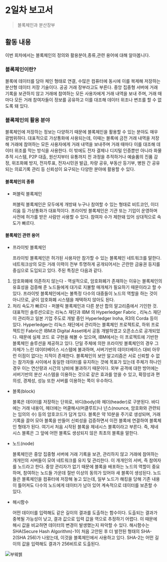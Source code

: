 # 2일차 보고서

> 블록체인과 분산장부 

## 활동 내용
이번 회차에서는 블록체인의 정의와 활용분야,종류,관련 용어에 대해 알아봅니다.

### 블록체인이란?

블록에 데이터를 담아 체인 형태로 연결, 수많은 컴퓨터에 동시에 이를 복제해 저장하는 분산형 데이터 저장 기술이다. 공공 거래 장부라고도 부른다. 중앙 집중형 서버에 거래 기록을 보관하지 않고 거래에 참여하는 모든 사용자에게 거래 내역을 보내 주며, 거래 때마다 모든 거래 참여자들이 정보를 공유하고 이를 대조해 데이터 위조나 변조를 할 수 없도록 돼 있다.

### 블록체인의 활용 분야

블록체인에 저장하는 정보는 다양하기 때문에 블록체인을 활용할 수 있는 분야도 매우 광범위하다. 대표적으로 가상통화에 사용되는데, 이때는 블록에 금전 거래 내역을 저장해 거래에 참여하는 모든 사용자에게 거래 내역을 보내주며 거래 때마다 이를 대조해 데이터 위조를 막는 방식을 사용한다. 이 밖에도 전자 결제나 디지털 인증뿐만 아니라 화물 추적 시스템, P2P 대출, 원산지부터 유통까지 전 과정을 추적하거나 예술품의 진품 감정, 위조화폐 방지, 전자투표, 전자시민권 발급, 차량 공유, 부동산 등기부, 병원 간 공유되는 의료기록 관리 등 신뢰성이 요구되는 다양한 분야에 활용할 수 있다.

#### 블록체인의 종류
* 퍼블릭 블록체인
    
    퍼블릭 블록체인은 모두에게 개방돼 누구나 참여할 수 있는 형태로 비트코인, 이더리움 등 가상통화가 대표적이다. 프라이빗 블록체인은 기관 또는 기업이 운영하며 사전에 허가를 받은 사람만 사용할 수 있다. 참여자 수가 제한돼 있어 상대적으로 속도가 빠르다.

#### 블록체인 관련 용어
* 프라이빗 블록체인
    
    프라이빗 블록체인은 허가된 사용자만 참가할 수 있는 블록체인 네트워크를 말한다. 네트워크상의 모든 거래 이력이 전부 투명하게 공개되어서는 곤란한 금융권 등지를 중심으로 도입되고 있다. 주된 특징은 다음과 같다.
1. 암호화폐에 의존하지 않는다 - 역설적으로, 암호화폐가 존재하는 이유는 블록체인의 유효성을 검증해 준 노드들에게 대가로 지불할 매개체가 필요하기 때문이라고 할 수 있다. 프라이빗 블록체인에서는 불특정 다수의 대중들이 노드의 역할을 하는 것이 아니므로, 굳이 암호화폐 시스템을 채택하지 않아도 된다.
2. 처리 속도가 빠르다 - 퍼블릭 블록체인과 다른 분산 합의 알고리즘에서 기인한 것.
 대표적인 솔루션으로는  리눅스  재단과  IBM 의 Hyperledger Fabric , 리눅스 재단이 관리하고 일본 기업 주도로 개발 중인 Hyperledger Iroha, R3의 Corda 등이 있다. 
Hyperledger는 리눅스 재단에서 관리하는 블록체인 프로젝트로, 하위 프로젝트인 Fabric은 IBM과 Digital Asset에서 공동 개발하였고 오픈소스로 공개되었다. 때문에   실제 코드 로 구현을 해볼 수 있으며, IBM에서는 이 프로젝트에 기반한 블록체인 솔루션을 제공하고 있다.
단일 주체에 의한 프라이빗 블록체인의 경우 그 자체가 느린 데이터베이스 시스템에 불과하며, 서버기반의 데이터베이스 대비 아무런 이점이 없다는 지적이 존재한다. 블록체인의 보안 알고리즘은 서로 신뢰할 수 없는 참가자들 사이에서 동일한 데이터를 유지하는 것에 목표가 있는데 주체가 하나인 경우 이는 연산량과 시간의 낭비에 불과하기 때문이다. 외부 공격에 대한 방어에는 서버기반의 분산 시스템을 이용하는 것으로 같은 효과를 얻을 수 있고, 확장성과 편의성, 경제성, 성능 또한 서버를 이용하는 쪽이 우수하다.

* 블록(block)

    블록은 데이터를 저장하는 단위로, 바디(body)와 헤더(header)로 구분된다. 바디에는 거래 내용이, 헤더에는 머클해시(머클루트)나 넌스(nounce, 암호화와 관련되는 임의의 수) 등의 암호코드가 담겨 있다. 블록은 약 10분을 주기로 생성되며, 거래 기록을 끌어 모아 블록을 만들어 신뢰성을 검증하면서 이전 블록에 연결하여 블록체인 형태가 된다. 여기서 처음 시작된 블록을 제네시스 블록이라고 부른다. 즉, 제네시스 블록은 그 앞에 어떤 블록도 생성되지 않은 최초의 블록을 말한다. 

* 노드(node)

    블록체인은 중앙 집중형 서버에 거래 기록을 보관, 관리하지 않고 거래에 참여하는 개개인의 서버들이 모여 네트워크를 유지 및 관리한다. 이 개개인의 서버, 즉 참여자를 노드라고 한다. 중앙 관리자가 없기 때문에 블록을 배포하는 노드의 역할이 중요하며, 참여하는 노드들 가운데 절반 이상의 동의가 있어야 새 블록이 생성된다. 노드들은 블록체인을 컴퓨터에 저장해 놓고 있는데, 일부 노드가 해킹을 당해 기존 내용이 틀어져도 다수의 노드에게 데이터가 남아 있어 계속적으로 데이터를 보존할 수 있다.

*	해시함수

 
    어떤 데이터를 입력해도 같은 길이의 결과를 도출하는 함수이다. 도출되는 결과가 중복될 가능성이 낮고, 결과 값으로 입력 값을 역으로 추정하기 어렵다. 이 때문에 해시 값을 비교하면 데이터의 변경이 발생했는지 파악할 수 있다. 해시함수는 SHA(Secure Hash Algorithm)-1이 처음 고안된 후 더 발전된 형태의 SHA-2(SHA 256)가 나왔는데, 이것을 블록체인에서 사용하고 있다. SHA-2는 어떤 길이의 값을 입력해도 결과가 256비트로 도출된다.

![부웨웱](https://post-phinf.pstatic.net/MjAxODA1MDNfMjg5/MDAxNTI1MzE2NTcxNjc5.55y6Fs04vEc3MKI6rTeD9-exdhvxsg0kmlJkF2txxMgg.ubbNdgVnpezrylumf2UEXws_-34929TsDYVoDdGfgMcg.PNG/%ED%95%B4%EC%8B%9C%ED%95%A8%EC%88%98.png?type=w1200)
